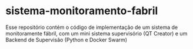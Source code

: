 # sistema-monitoramento-fabril
Esse repositório contém o código de implementação de um sistema de monitoramente fábril, com um mini sistema supervisório (QT Creator) e um Backend de Supervisão (Python e Docker Swarm)

